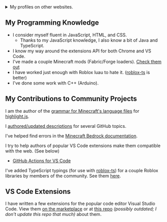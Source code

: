 <details>
<summary>My profiles on other websites.</summary>

<br>
  
[<img src="https://avatars.githubusercontent.com/u/67560307?s=200&v=4" width="32" height="32">](https://modrinth.com/user/AdamRaichu) [<img src="https://avatars.githubusercontent.com/u/1390178?s=200&v=4" width="32" height="32">](https://www.curseforge.com/members/adamraichu/) [<img src="https://raw.githubusercontent.com/github/explore/781dbc058383a2ee8259ebbab057292f16172d5e/topics/nexus-mods/nexus-mods.png" width="32" height="32">](https://next.nexusmods.com/profile/AdamRaichu/) [<img src="https://images.gamebanana.com/static/img/favicon/32x32.png" width="32" height="32">](https://gamebanana.com/members/3383401) [<img src="https://static.wikia.nocookie.net/robloxcities/images/d/d2/RobloxLogo.png/revision/latest?cb=20230125021936" width="32" height="32">](https://www.roblox.com/users/2647465043/profile)

[![Stack Exchange Profile](https://stackexchange.com/users/flair/22989594.png?theme=dark)](https://gaming.stackexchange.com/users/281304/adamraichu)

---
</details>

## My Programming Knowledge

- I consider myself fluent in JavaScript, HTML, and CSS.
  - Thanks to my JavaScript knowledge, I also know a bit of Java and TypeScript.
- I know my way around the extensions API for both Chrome and VS Code.
- I've made a couple Minecraft mods (Fabric/Forge loaders). [Check them out](https://modrinth.com/user/AdamRaichu)
- I have worked just enough with Roblox luau to hate it. ([roblox-ts][roblox-ts] is better)
- I've done some work with C++ (Arduino).

## My Contributions to Community Projects

I am the author of the [grammar for Minecraft's language files](https://github.com/highlightjs/highlightjs-lang) for [highlight.js](https://github.com/highlightjs).

I [authored/updated descriptions](https://github.com/github/explore/pulls?q=is%3Apr+sort%3Aupdated-desc+author%3Aadamraichu) for several GitHub topics.

I've helped find errors in the [Minecraft Bedrock documentation](https://github.com/MicrosoftDocs/minecraft-creator/issues?q=is%3Aissue+sort%3Aupdated-desc+author%3Aadamraichu+).

I try to help authors of popular VS Code extensions make them compatible with the web. (See below)

- [GitHub Actions for VS Code](https://github.com/github/vscode-github-actions/pull/20)

I've added TypeScript typings (for use with [roblox-ts][roblox-ts]) for a couple Roblox libraries by members of the community. See them [here](https://github.com/AdamRaichu?tab=repositories&q=rbxts&type=source&language=&sort=).

## VS Code Extensions

I have written a few extensions for the popular code editor Visual Studio Code. View them [on the marketplace](https://marketplace.visualstudio.com/publishers/AdamRaichu) or at [this repo](https://github.com/AdamRaichu/vscode-extensions) _(possibly outdated; I don't update this repo that much)_ about them.

[roblox-ts]: https://roblox-ts.com/
